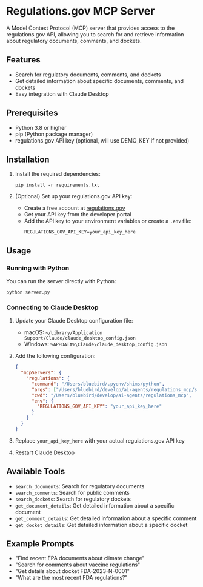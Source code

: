 # Regulations.gov MCP Server

A Model Context Protocol (MCP) server that provides access to the regulations.gov API, allowing you to search for and retrieve information about regulatory documents, comments, and dockets.

## Features

- Search for regulatory documents, comments, and dockets
- Get detailed information about specific documents, comments, and dockets
- Easy integration with Claude Desktop

## Prerequisites

- Python 3.8 or higher
- pip (Python package manager)
- regulations.gov API key (optional, will use DEMO_KEY if not provided)

## Installation

1. Install the required dependencies:
   ```
   pip install -r requirements.txt
   ```

2. (Optional) Set up your regulations.gov API key:
   - Create a free account at [regulations.gov](https://www.regulations.gov/)
   - Get your API key from the developer portal
   - Add the API key to your environment variables or create a `.env` file:
     ```
     REGULATIONS_GOV_API_KEY=your_api_key_here
     ```

## Usage

### Running with Python

You can run the server directly with Python:

```
python server.py
```

### Connecting to Claude Desktop

1. Update your Claude Desktop configuration file:
   - macOS: `~/Library/Application Support/Claude/claude_desktop_config.json`
   - Windows: `%APPDATA%\Claude\claude_desktop_config.json`

2. Add the following configuration:
   ```json
   {
     "mcpServers": {
       "regulations": {
         "command": "/Users/bluebird/.pyenv/shims/python",
         "args": ["/Users/bluebird/develop/ai-agents/regulations_mcp/server.py"],
         "cwd": "/Users/bluebird/develop/ai-agents/regulations_mcp",
         "env": {
           "REGULATIONS_GOV_API_KEY": "your_api_key_here"
         }
       }
     }
   }
   ```

3. Replace `your_api_key_here` with your actual regulations.gov API key
4. Restart Claude Desktop

## Available Tools

- `search_documents`: Search for regulatory documents
- `search_comments`: Search for public comments
- `search_dockets`: Search for regulatory dockets
- `get_document_details`: Get detailed information about a specific document
- `get_comment_details`: Get detailed information about a specific comment
- `get_docket_details`: Get detailed information about a specific docket

## Example Prompts

- "Find recent EPA documents about climate change"
- "Search for comments about vaccine regulations"
- "Get details about docket FDA-2023-N-0001"
- "What are the most recent FDA regulations?"
